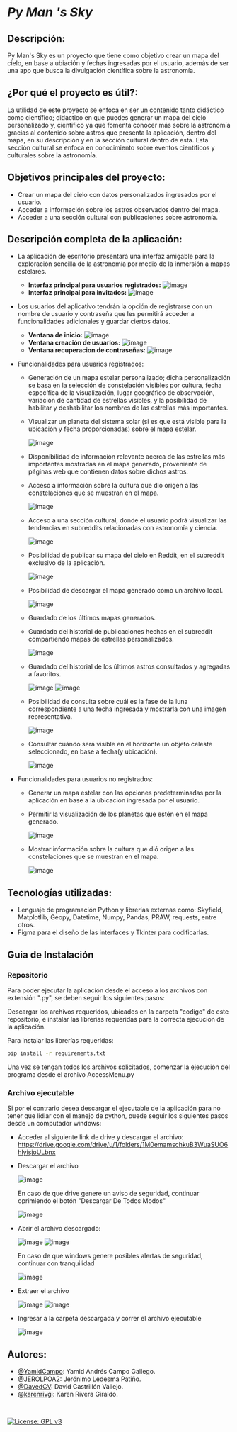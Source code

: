 # _Py Man 's Sky_

## **Descripción**: 
Py Man's Sky es un proyecto que tiene como objetivo crear un mapa del cielo, en base a ubiación y fechas ingresadas por el usuario, además de ser una app que busca la divulgación científica sobre la astronomía.

## **¿Por qué el proyecto es útil?**: 
La utilidad de este proyecto se enfoca en ser un contenido tanto didáctico como científico; didactico en que puedes generar un mapa del cielo personalizado y, cientifico ya que fomenta conocer más sobre la astronomía gracias al contenido sobre astros que presenta la aplicación, dentro del mapa, en su descripción y en la sección cultural dentro de esta. Esta sección cultural se enfoca en conocimiento sobre eventos científicos y culturales sobre la astronomía.

## **Objetivos principales del proyecto**:
- Crear un mapa del cielo con datos personalizados ingresados por el usuario.
- Acceder a información sobre los astros observados dentro del mapa.
- Acceder a una sección cultural con publicaciones sobre astronomía.

## **Descripción completa de la aplicación**:
- La aplicación de escritorio presentará una interfaz amigable para la exploración sencilla de la astronomía por medio de la inmersión a mapas estelares. 
    
    - **Interfaz principal para usuarios registrados:**
    ![image](./aux_images/member_main_menu.png)
    - **Interfaz principal para invitados:**
    ![image](./aux_images/guest_main_menu.png)

- Los usuarios del aplicativo tendrán la opción de registrarse con un nombre de usuario y contraseña que les permitirá acceder a funcionalidades adicionales y guardar ciertos datos.

    - **Ventana de inicio:**
    ![image](./aux_images/ventana_inicial.png)
    - **Ventana creación de usuarios:**
    ![image](./aux_images/create_account.png)
    - **Ventana recuperacion de contraseñas:**
    ![image](./aux_images/recover_password.png)

- Funcionalidades para usuarios registrados:
    - Generación de un mapa estelar personalizado; dicha personalización se basa en la selección de constelación visibles por cultura, fecha específica de la visualización, lugar geográfico de observación, variación de cantidad de estrellas visibles, y la posibilidad de habilitar y deshabilitar los nombres de las estrellas más importantes.
    - Visualizar un planeta del sistema solar (si es que está visible para la ubicación y fecha proporcionadas) sobre el mapa estelar.

        ![image](./aux_images/starmap.png)

    - Disponibilidad de información relevante acerca de las estrellas más importantes mostradas en el mapa generado, proveniente de páginas web que contienen datos sobre dichos astros.
    - Acceso a información sobre la cultura que dió origen a las constelaciones que se muestran en el mapa.

        ![image](./aux_images/map_infos.png)

    - Acceso a una sección cultural, donde el usuario podrá visualizar las tendencias en subreddits relacionadas con astronomía y ciencia.

        ![image](./aux_images/newsfeed.png)

    - Posibilidad de publicar su mapa del cielo en Reddit, en el subreddit exclusivo de la aplicación.

        ![image](./aux_images/publicacion_reddit.png)

    - Posibilidad de descargar el mapa generado como un archivo local.

        ![image](./aux_images/descargar_starmap.png)

    - Guardado de los últimos mapas generados.
    - Guardado del historial de publicaciones hechas en el subreddit compartiendo mapas de estrellas personalizados.

        ![image](./aux_images/historial.png)

    - Guardado del historial de los últimos astros consultados y agregadas a favoritos.

        ![image](./aux_images/object_search.png)
        ![image](./aux_images/my_stars.png)

    - Posibilidad de consulta sobre cuál es la fase de la luna correspondiente a una fecha ingresada y mostrarla con una imagen representativa.

        ![image](./aux_images/moon_phase.png)

    - Consultar cuándo será visible en el horizonte un objeto celeste seleccionado, en base a fecha(y ubicación).

        ![image](./aux_images/object_horizon.jpeg)

- Funcionalidades para usuarios no registrados:
    - Generar un mapa estelar con las opciones predeterminadas por la aplicación en base a la ubicación ingresada por el usuario.
    - Permitir la visualización de los planetas que estén en el mapa generado.

        ![image](./aux_images/guest_starmap.png)

    - Mostrar información sobre la cultura que dió origen a las constelaciones que se muestran en el mapa.

        ![image](./aux_images/guest_map_infos.jpeg)
   
## **Tecnologías utilizadas**:
- Lenguaje de programación Python y librerias externas como: Skyfield, Matplotlib, Geopy, Datetime, Numpy, Pandas, PRAW, requests, entre otros.
- Figma para el diseño de las interfaces y Tkinter para codificarlas.

## **Guia de Instalación**

### Repositorio

Para poder ejecutar la aplicación desde el acceso a los archivos con extensión ".py", se deben seguir los siguientes pasos:

Descargar los archivos requeridos, ubicados en la carpeta "codigo" de este repositorio, e instalar las librerias requeridas para la correcta ejecucion de la aplicación.

Para instalar las librerías requeridas:
```sh
pip install -r requirements.txt
```

Una vez se tengan todos los archivos solicitados, comenzar la ejecución del programa desde el archivo AccessMenu.py

### Archivo ejecutable

Si por el contrario desea descargar el ejecutable de la aplicación para no tener que lidiar con el manejo de python, puede seguir los siguientes pasos desde un computador windows:

- Acceder al siguiente link de drive y descargar el archivo: https://drive.google.com/drive/u/1/folders/1M0emamschkuB3WuaSUO6hlyisjoULbnx

- Descargar el archivo

    ![image](/aux_images/archivo_drive.jpeg)

    En caso de que drive genere un aviso de seguridad, continuar oprimiendo el botón "Descargar De Todos Modos"

    ![image](/aux_images/aviso_drive.jpeg)

- Abrir el archivo descargado:

    ![image](/aux_images/captura_descarga.jpeg)
    ![image](/aux_images/captura_archivo.jpeg.jpeg)

    En caso de que windows genere posibles alertas de seguridad, continuar con tranquilidad

    ![image](/aux_images/aviso_windows.jpeg)

- Extraer el archivo

    ![image](/aux_images/extracci%C3%B3n_archivo.jpeg)
    ![image](/aux_images/resultado_extraccionjpeg)

- Ingresar a la carpeta descargada y correr el archivo ejecutable

    ![image](/aux_images/archivo_ejecutable.jpeg)

## Autores:
- [@YamidCampo](https://github.com/YamidCampo): Yamid Andrés Campo Gallego.
- [@JEROLPOA2](https://github.com/JEROLPOA2): Jerónimo Ledesma Patiño.
- [@DavedCV](https://github.com/DavedCV): David Castrillón Vallejo.
- [@karenrivgi](https://github.com/karenrivgi): Karen Rivera Giraldo.

<br/>

[![License: GPL v3](https://img.shields.io/badge/License-GPLv3-blue.svg)](https://www.gnu.org/licenses/gpl-3.0)

